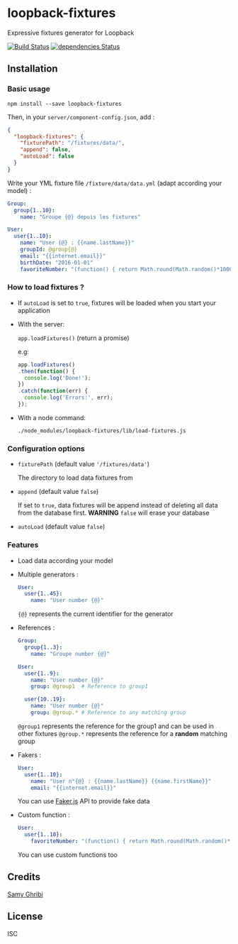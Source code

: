 # loopback-fixtures

Expressive fixtures generator for Loopback

[![Build Status](https://travis-ci.org/Octopixell/loopback-fixtures.svg?branch=master)](https://travis-ci.org/Octopixell/loopback-fixtures)
[![dependencies Status](https://david-dm.org/octopixell/loopback-fixtures/status.svg)](https://david-dm.org/octopixell/loopback-fixtures)

## Installation

### Basic usage

```
npm install --save loopback-fixtures
```

Then, in your `server/component-config.json`, add :

``` json
{
  "loopback-fixtures": {
    "fixturePath": "/fixtures/data/",
    "append": false,
    "autoLoad": false
  }
}
```

Write your YML fixture file `/fixture/data/data.yml` (adapt according your model) :


``` yaml
Group:
  group{1..10}:
    name: "Groupe {@} depuis les fixtures"

User:
  user{1..10}:
    name: "User {@} : {{name.lastName}}"
    groupId: @group{@}
    email: "{{internet.email}}"
    birthDate: "2016-01-01"
    favoriteNumber: "(function() { return Math.round(Math.random()*1000);})()"
```

### How to load fixtures ?

 - If `autoLoad` is set to `true`, fixtures will be loaded when you start your application

 - With the server:

    `app.loadFixtures()` (return a promise)

    e.g:

    ``` js
    app.loadFixtures()
    .then(function() {
      console.log('Done!');
    })
    .catch(function(err) {
      console.log('Errors:', err);
    });
    ```

 - With a node command:

    ```
    ./node_modules/loopback-fixtures/lib/load-fixtures.js
    ```

### Configuration options

 - `fixturePath` (default value `'/fixtures/data'`)

    The directory to load data fixtures from

 - `append` (default value `false`)

    If set to `true`, data fixtures will be append instead of deleting all data from the database first.
    **WARNING** `false` will erase your database

 - `autoLoad` (default value `false`)


### Features

 - Load data according your model

 - Multiple generators :

    ``` yaml
    User:
      user{1..45}:
        name: "User number {@}"
    ```

    `{@}` represents the current identifier for the generator

 - References :

     ``` yaml
     Group:
       group{1..3}:
         name: "Groupe number {@}"

     User:
       user{1..9}:
         name: "User number {@}"
         group: @group1  # Reference to group1

       user{10..19}:
         name: "User number {@}"
         group: @group.* # Reference to any matching group
     ```

     `@group1` represents the reference for the group1 and can be used in other fixtures
     `@group.*` represents the reference for a **random** matching group

 - Fakers :

    ``` yaml
    User:
      user{1..10}:
        name: "User n°{@} : {{name.lastName}} {{name.firstName}}"
        email: "{{internet.email}}"
    ```

    You can use [Faker.js](https://github.com/marak/faker.js) API to provide fake data

 - Custom function :

    ``` yaml
    User:
      user{1..10}:
        favoriteNumber: "(function() { return Math.round(Math.random()*1000);})()"
    ```

    You can use custom functions too



## Credits
[Samy Ghribi](https://github.com/sghribi)

## License

ISC
